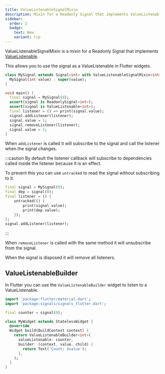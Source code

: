 ```yaml
---
title: ValueListenableSignalMixin
description: Mixin for a Readonly Signal that implements ValueListenable
sidebar:
  order: 2
  badge:
    text: New
    variant: tip
---
```


ValueListenableSignalMixin is a mixin for a Readonly Signal that implements [ValueListenable](https://api.flutter.dev/flutter/foundation/ValueListenable-class.html).

This allows you to use the signal as a ValueListenable in Flutter widgets.

```dart
class MySignal extends Signal<int> with ValueListenableSignalMixin<int> {
  MySignal(int value) : super(value);
}

void main() {
  final signal = MySignal(0);
  assert(signal is ReadonlySignal<int>);
  assert(signal is ValueListenable<int>);
  final listener = () => print(signal.value);
  signal.addListener(listener);
  signal.value = 1;
  signal.removeListener(listener);
  signal.value = 2;
}
```

When `addListener` is called it will subscribe to the signal and call the listener when the signal changes.

:::caution
By default the listener callback will subscribe to dependencies called inside the listener because it is an effect.

To prevent this you can use `untracked` to read the signal without subscribing to it.

```dart
final signal = MySignal(0);
final dep = signal(0);
final listener = () {
    untracked(() {
        print(signal.value);
        print(dep.value);
    });
};
signal.addListener(listener);
```
:::

When `removeListener` is called with the same method it will unsubscribe from the signal.

When the signal is disposed it will remove all listeners.

## ValueListenableBuilder

In Flutter you can use the `ValueListenableBuilder` widget to listen to a ValueListenable.

```dart
import 'package:flutter/material.dart';
import 'package:signals/signals_flutter.dart';

final counter = signal(0);

class MyWidget extends StatelessWidget { 
  @override
  Widget build(BuildContext context) {
    return ValueListenableBuilder<int>(
      valueListenable: counter,
      builder: (context, value, child) {
        return Text('Count: $value');
      },
    );
  }
}
```
